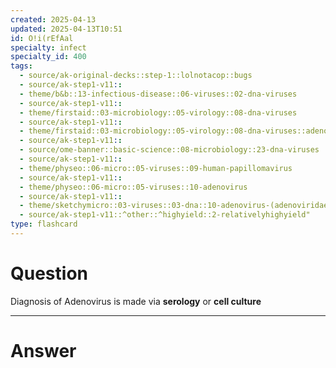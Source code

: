 ```yaml
---
created: 2025-04-13
updated: 2025-04-13T10:51
id: O!i(rEfAal
specialty: infect
specialty_id: 400
tags:
  - source/ak-original-decks::step-1::lolnotacop::bugs
  - source/ak-step1-v11::
  - theme/b&b::13-infectious-disease::06-viruses::02-dna-viruses
  - source/ak-step1-v11::
  - theme/firstaid::03-microbiology::05-virology::08-dna-viruses
  - source/ak-step1-v11::
  - theme/firstaid::03-microbiology::05-virology::08-dna-viruses::adenovirus
  - source/ak-step1-v11::
  - source/ome-banner::basic-science::08-microbiology::23-dna-viruses
  - source/ak-step1-v11::
  - theme/physeo::06-micro::05-viruses::09-human-papillomavirus
  - source/ak-step1-v11::
  - theme/physeo::06-micro::05-viruses::10-adenovirus
  - source/ak-step1-v11::
  - theme/sketchymicro::03-viruses::03-dna::10-adenovirus-(adenoviridae)
  - source/ak-step1-v11::^other::^highyield::2-relativelyhighyield"
type: flashcard
---
```


# Question
Diagnosis of Adenovirus is made via **serology** or **cell culture**

---

# Answer
